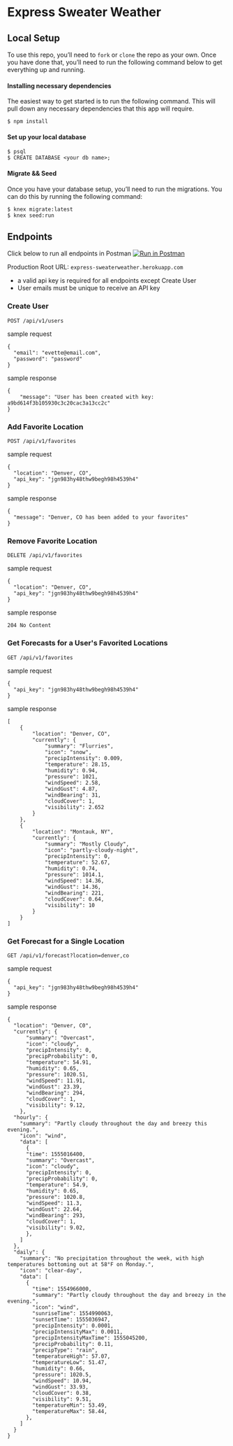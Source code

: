 # Express Sweater Weather

## Local Setup
To use this repo, you’ll need to `fork` or `clone` the repo as your own. Once you have done that, you’ll need to run the following command below to get everything up and running. 

#### Installing necessary dependencies
The easiest way to get started is to run the following command. This will pull down any necessary dependencies that this app will require.

`$ npm install`

#### Set up your local database
```
$ psql
$ CREATE DATABASE <your db name>;
```

#### Migrate && Seed
Once you have your database setup, you’ll need to run the migrations. You can do this by running the following command: 

```
$ knex migrate:latest
$ knex seed:run
```

## Endpoints

Click below to run all endpoints in Postman
[![Run in Postman](https://run.pstmn.io/button.svg)](https://app.getpostman.com/run-collection/dff1f14834edb7d9420f)

Production Root URL: `express-sweaterweather.herokuapp.com` 
* a valid api key is required for all endpoints except Create User
* User emails must be unique to receive an API key

### Create User
`POST /api/v1/users`

sample request
```
{
  "email": "evette@email.com",
  "password": "password"
}
```

sample response
```
{
    "message": "User has been created with key: a9bd614f3b105930c3c20cac3a13cc2c"
}
```

### Add Favorite Location
`POST /api/v1/favorites`

sample request
```
{
  "location": "Denver, CO",
  "api_key": "jgn983hy48thw9begh98h4539h4"
}
```

sample response
```
{
  "message": "Denver, CO has been added to your favorites"
}
```

### Remove Favorite Location
`DELETE /api/v1/favorites`

sample request
```
{
  "location": "Denver, CO",
  "api_key": "jgn983hy48thw9begh98h4539h4"
}
```

sample response
```
204 No Content
```

### Get Forecasts for a User's Favorited Locations
`GET /api/v1/favorites`

sample request
```
{
  "api_key": "jgn983hy48thw9begh98h4539h4"
}
```

sample response
```
[
    {
        "location": "Denver, CO",
        "currently": {
            "summary": "Flurries",
            "icon": "snow",
            "precipIntensity": 0.009,
            "temperature": 28.15,
            "humidity": 0.94,
            "pressure": 1021,
            "windSpeed": 2.58,
            "windGust": 4.87,
            "windBearing": 31,
            "cloudCover": 1,
            "visibility": 2.652
        }
    },
    {
        "location": "Montauk, NY",
        "currently": {
            "summary": "Mostly Cloudy",
            "icon": "partly-cloudy-night",
            "precipIntensity": 0,
            "temperature": 52.67,
            "humidity": 0.74,
            "pressure": 1014.1,
            "windSpeed": 14.36,
            "windGust": 14.36,
            "windBearing": 221,
            "cloudCover": 0.64,
            "visibility": 10
        }
    }
]
```


### Get Forecast for a Single Location
`GET /api/v1/forecast?location=denver,co`

sample request
```
{
  "api_key": "jgn983hy48thw9begh98h4539h4"
}
```

sample response
```
{
  "location": "Denver, C0",
  "currently": {
      "summary": "Overcast",
      "icon": "cloudy",
      "precipIntensity": 0,
      "precipProbability": 0,
      "temperature": 54.91,
      "humidity": 0.65,
      "pressure": 1020.51,
      "windSpeed": 11.91,
      "windGust": 23.39,
      "windBearing": 294,
      "cloudCover": 1,
      "visibility": 9.12,
    },
  "hourly": {
    "summary": "Partly cloudy throughout the day and breezy this evening.",
    "icon": "wind",
    "data": [
      {
      "time": 1555016400,
      "summary": "Overcast",
      "icon": "cloudy",
      "precipIntensity": 0,
      "precipProbability": 0,
      "temperature": 54.9,
      "humidity": 0.65,
      "pressure": 1020.8,
      "windSpeed": 11.3,
      "windGust": 22.64,
      "windBearing": 293,
      "cloudCover": 1,
      "visibility": 9.02,
      },
    ]
  },
  "daily": {
    "summary": "No precipitation throughout the week, with high temperatures bottoming out at 58°F on Monday.",
    "icon": "clear-day",
    "data": [
      {
        "time": 1554966000,
        "summary": "Partly cloudy throughout the day and breezy in the evening.",
        "icon": "wind",
        "sunriseTime": 1554990063,
        "sunsetTime": 1555036947,
        "precipIntensity": 0.0001,
        "precipIntensityMax": 0.0011,
        "precipIntensityMaxTime": 1555045200,
        "precipProbability": 0.11,
        "precipType": "rain",
        "temperatureHigh": 57.07,
        "temperatureLow": 51.47,
        "humidity": 0.66,
        "pressure": 1020.5,
        "windSpeed": 10.94,
        "windGust": 33.93,
        "cloudCover": 0.38,
        "visibility": 9.51,
        "temperatureMin": 53.49,
        "temperatureMax": 58.44,
      },
    ]
  }
}
```
